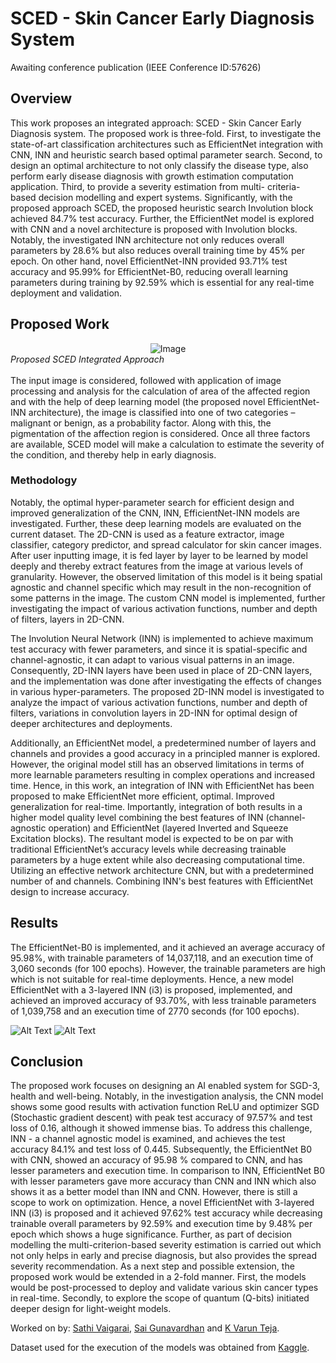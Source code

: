 # SCED - Skin Cancer Early Diagnosis System

Awaiting conference publication (IEEE Conference ID:57626)

## Overview

This work proposes an integrated approach: SCED - Skin Cancer Early Diagnosis system. The proposed work is three-fold. First, to investigate the state-of-art classification architectures such as EfficientNet integration with CNN, INN and heuristic search based optimal parameter search. Second, to design an optimal architecture to not only classify the disease type, also perform early disease diagnosis with growth estimation computation application. Third, to provide a severity estimation from multi- criteria-based decision modelling and expert systems. Significantly, with the proposed approach SCED, the proposed heuristic search Involution block achieved 84.7% test accuracy. Further, the EfficientNet model is explored with CNN and a novel architecture is proposed with Involution blocks. Notably, the investigated INN architecture not only reduces overall parameters by 28.6% but also reduces overall training time by 45% per epoch. On other hand, novel EfficientNet-INN provided 93.71% test accuracy and 95.99% for EfficientNet-B0, reducing overall learning parameters during training by 92.59% which is essential for any real-time deployment and validation.

## Proposed Work

<div style="text-align:center">
  <img src="https://user-images.githubusercontent.com/94104558/229706031-ce231f89-18b1-4a25-adcb-a47719ea3c0e.jpg" alt="Image" />
</div>
<em>Proposed SCED Integrated Approach</em>
<br>
<br>
The input image is considered, followed with application of image processing and analysis for the calculation of area of the affected region and with the help of deep learning model (the proposed novel EfficientNet-INN architecture), the image is classified into one of two categories – malignant or benign, as a probability factor. Along with this, the pigmentation of the affection region is considered. Once all three factors are available, SCED model will make a calculation to estimate the severity of the condition, and thereby help in early diagnosis.

### Methodology

Notably, the optimal hyper-parameter search for efficient design and improved generalization of the CNN, INN, EfficientNet-INN models are investigated. Further, these deep learning models are evaluated on the current dataset. The 2D-CNN is used as a feature extractor, image classifier, category predictor, and spread calculator for skin cancer images. After user inputting image, it is fed layer by layer to be learned by model deeply and thereby extract features from the image at various levels of granularity. However, the observed limitation of this model is it being spatial agnostic and channel specific which may result in the non-recognition of some patterns in the image.  The custom CNN model is implemented, further investigating the impact of various activation functions, number and depth of filters, layers in 2D-CNN.

The Involution Neural Network (INN) is implemented to achieve maximum test accuracy with fewer parameters, and since it is spatial-specific and channel-agnostic, it can adapt to various visual patterns in an image. Consequently, 2D-INN layers have been used in place of 2D-CNN layers, and the implementation was done after investigating the effects of changes in various hyper-parameters. The proposed 2D-INN model is investigated to analyze the impact of various activation functions, number and depth of filters, variations in convolution layers in 2D-INN for optimal design of deeper architectures and deployments.

Additionally, an EfficientNet model, a predetermined number of layers and channels and provides a good accuracy in a principled manner is explored. However, the original model still has an observed limitations in terms of more learnable parameters resulting in complex operations and increased time. Hence, in this work, an integration of INN with EfficientNet has been proposed to make EfficientNet more efficient, optimal. Improved generalization for real-time. Importantly, integration of both results in a higher model quality level combining the best features of INN (channel-agnostic operation) and EfficientNet (layered Inverted and Squeeze Excitation blocks). The resultant model is expected to be on par with traditional EfficientNet’s accuracy levels while decreasing trainable parameters by a huge extent while also decreasing computational time. Utilizing an effective network architecture CNN, but with a predetermined number of and channels. Combining INN's best features with EfficientNet design to increase accuracy.

## Results
The EfficientNet-B0 is implemented, and it achieved an average accuracy of 95.98%, with trainable parameters of 14,037,118, and an execution time of 3,060 seconds (for 100 epochs). However, the trainable parameters are high which is not suitable for real-time deployments. Hence, a new model EfficientNet with a 3-layered INN (i3) is proposed, implemented, and achieved an improved accuracy of 93.70%, with less trainable parameters of 1,039,758 and an execution time of 2770 seconds (for 100 epochs).

![Alt Text](https://user-images.githubusercontent.com/94104558/229709934-e2d1925a-273e-4d55-a2dd-97b41058c9f4.jpg "Accuracy Plots for Various Models")
![Alt Text](https://user-images.githubusercontent.com/94104558/229710284-1f41f4e6-80c6-47c4-a9ab-23e09d7eda39.jpg "Loss Plots for Various Models")

## Conclusion
The proposed work focuses on designing an AI enabled system for SGD-3, health and well-being. Notably, in the investigation analysis, the CNN model shows some good results with activation function ReLU and optimizer SGD (Stochastic gradient descent) with peak test accuracy of 97.57% and test loss of 0.16, although it showed immense bias. To address this challenge, INN - a channel agnostic model is examined, and achieves the test accuracy 84.1% and test loss of 0.445. Subsequently, the EfficientNet B0 with CNN, showed an accuracy of 95.98 % compared to CNN, and has lesser parameters and execution time. In comparison to INN, EfficientNet B0 with lesser parameters gave more accuracy than CNN and INN which also shows it as a better model than INN and CNN. However, there is still a scope to work on optimization. Hence, a novel EfficientNet with 3-layered INN (i3) is proposed and it achieved 97.62% test accuracy while decreasing trainable overall parameters by 92.59% and execution time by 9.48% per epoch which shows a huge significance. Further, as part of decision modelling the multi-criterion-based severity estimation is carried out which not only helps in early and precise diagnosis, but also provides the spread severity recommendation. As a next step and possible extension, the proposed work would be extended in a 2-fold manner. First, the models would be post-processed to deploy and validate various skin cancer types in real-time. Secondly, to explore the scope of quantum (Q-bits) initiated deeper design for light-weight models.


Worked on by: <a href="https://github.com/dawnorak">Sathi Vaigarai</a>, <a href="https://github.com/saigunavardhan">Sai Gunavardhan</a> and <a href="https://github.com/varunnaidu1802">K Varun Teja</a>.

Dataset used for the execution of the models was obtained from <a href="https://www.kaggle.com/datasets/fanconic/skin-cancer-malignant-vs-benign/">Kaggle</a>.
